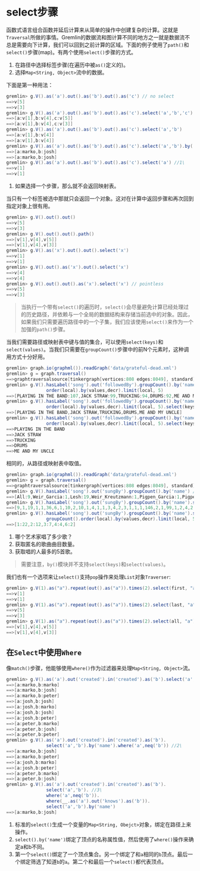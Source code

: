 # select步骤

函数式语言组合函数并延后计算来从简单的操作中创建复杂的计算。这就是`Traversal`所做的事情。Gremlin的数据流和图计算不同的地方之一就是数据流不总是需要向下计算，我们可以回到之前计算的区域。下面的例子使用了`path()`和`select()`步骤(map)。有两个使用`select()`步骤的方式。

1. 在路径中选择标签步骤(在遍历中被`as()`定义的)。
2. 选择`Map<String, Object>`流中的数据。

下面是第一种用法：

```groovy
gremlin> g.V().as('a').out().as('b').out().as('c') // no select
==>v[5]
==>v[3]
gremlin> g.V().as('a').out().as('b').out().as('c').select('a','b','c')
==>[a:v[1],b:v[4],c:v[5]]
==>[a:v[1],b:v[4],c:v[3]]
gremlin> g.V().as('a').out().as('b').out().as('c').select('a','b')
==>[a:v[1],b:v[4]]
==>[a:v[1],b:v[4]]
gremlin> g.V().as('a').out().as('b').out().as('c').select('a','b').by('name')
==>[a:marko,b:josh]
==>[a:marko,b:josh]
gremlin> g.V().as('a').out().as('b').out().as('c').select('a') //1\
==>v[1]
==>v[1]
```

1. 如果选择一个步骤，那么就不会返回映射表。

当只有一个标签被选中那就只会返回一个对象。这对在计算中返回步骤和再次回到指定对象上很有用。

```groovy
gremlin> g.V().out().out()
==>v[5]
==>v[3]
gremlin> g.V().out().out().path()
==>[v[1],v[4],v[5]]
==>[v[1],v[4],v[3]]
gremlin> g.V().as('x').out().out().select('x')
==>v[1]
==>v[1]
gremlin> g.V().out().as('x').out().select('x')
==>v[4]
==>v[4]
gremlin> g.V().out().out().as('x').select('x') // pointless
==>v[5]
==>v[3]
```

> 当执行一个带有`select()`的遍历时，`select()`会尽量避免计算已经处理过的历史路径，并依赖与一个全局的数据结构来存储当前选中的对象。因此，如果我们只需要遍历路径中的一个子集，我们应该使用`select()`来作为一个加强的`path()`步骤。

当我们需要路径或映射表中键与值的集合，可以使用`select(keys)`和`select(values)`。当我们只需要在`groupCount()`步骤中的前N个元素时，这种调用方式十分好用。

```groovy
gremlin> graph.io(graphml()).readGraph('data/grateful-dead.xml')
gremlin> g = graph.traversal()
==>graphtraversalsource[tinkergraph[vertices:808 edges:8049], standard]
gremlin> g.V().hasLabel('song').out('followedBy').groupCount().by('name').
               order(local).by(values,decr).limit(local, 5)
==>[PLAYING IN THE BAND:107,JACK STRAW:99,TRUCKING:94,DRUMS:92,ME AND MY UNCLE:86]
gremlin> g.V().hasLabel('song').out('followedBy').groupCount().by('name').
               order(local).by(values,decr).limit(local, 5).select(keys)
==>[PLAYING IN THE BAND,JACK STRAW,TRUCKING,DRUMS,ME AND MY UNCLE]
gremlin> g.V().hasLabel('song').out('followedBy').groupCount().by('name').
               order(local).by(values,decr).limit(local, 5).select(keys).unfold()
==>PLAYING IN THE BAND
==>JACK STRAW
==>TRUCKING
==>DRUMS
==>ME AND MY UNCLE
```

相同的，从路径或映射表中取值。

```groovy
gremlin> graph.io(graphml()).readGraph('data/grateful-dead.xml')
gremlin> g = graph.traversal()
==>graphtraversalsource[tinkergraph[vertices:808 edges:8049], standard]
gremlin> g.V().hasLabel('song').out('sungBy').groupCount().by('name') //1\
==>[All:9,Weir_Garcia:1,Lesh:19,Weir_Kreutzmann:1,Pigpen_Garcia:1,Pigpen:36,Unknown:6,Weir_Bralove:1,Joan_Baez:10,Suzanne_Vega:2,Welnick:10,Lesh_Pigpen:1,Elvin_Bishop:4,Neil_Young:1,Garcia_Weir_Lesh:1,Hunter:3,Hornsby:4,Jon_Hendricks:2,Weir_Hart:3,Lesh_Mydland:1,Mydland_Lesh:1,instrumental:1,Garcia:146,Hart:2,Welnick_Bralove:1,Weir:99,Garcia_Dawson:1,Pigpen_Weir_Mydland:2,Jorma_Kaukonen:4,Joey_Covington:2,Allman_Brothers:1,Garcia_Lesh:3,Boz_Scaggs:1,Pigpen?:1,Keith_Godchaux:1,Etta_James:1,Weir_Wasserman:1,Hall_and_Oates:2,Grateful_Dead:17,Spencer_Davis:2,Pigpen_Mydland:3,Beach_Boys:3,Donna:4,Bo_Diddley:7,Bob_Dylan:22,Hart_Kreutzmann:2,Weir_Mydland:3,Lesh_Hart_Kreutzmann:1,Stephen_Stills:2,Mydland:18,Neville_Brothers:2,Weir_Hart_Welnick:1,Garcia_Lesh_Weir:1,Garcia_Weir:3,Neal_Cassady:1,John_Fogerty:5,Donna_Godchaux:2,Pigpen_Weir:8,Garcia_Kreutzmann:2,None:6]
gremlin> g.V().hasLabel('song').out('sungBy').groupCount().by('name').select(values) //2\
==>[9,1,19,1,1,36,6,1,10,2,10,1,4,1,1,3,4,2,3,1,1,1,146,2,1,99,1,2,4,2,1,3,1,1,1,1,1,2,17,2,3,3,4,7,22,2,3,1,2,18,2,1,1,3,1,5,2,8,2,6]
gremlin> g.V().hasLabel('song').out('sungBy').groupCount().by('name').select(values).unfold().
               groupCount().order(local).by(values,decr).limit(local, 5) //3\
==>[1:22,2:12,3:7,4:4,6:2]
```

1. 哪个艺术家唱了多少歌？
2. 获取匿名的歌曲曲目数量。
3. 获取唱的人最多的5首歌。

> 需要注意，`by()`模块并不支持`select(keys)`和`select(values)`。

我们也有一个选项来让`select()`支持`pop`操作来处理`List`对象`Traverser`:

```groovy
gremlin> g.V(1).as("a").repeat(out().as("a")).times(2).select(first, "a")
==>v[1]
==>v[1]
gremlin> g.V(1).as("a").repeat(out().as("a")).times(2).select(last, "a")
==>v[5]
==>v[3]
gremlin> g.V(1).as("a").repeat(out().as("a")).times(2).select(all, "a")
==>[v[1],v[4],v[5]]
==>[v[1],v[4],v[3]]
```

## 在`Select`中使用`Where`

像`match()`步骤，他能够使用`where()`作为过滤器来处理`Map<String, Object>`流。

```groovy
gremlin> g.V().as('a').out('created').in('created').as('b').select('a','b').by('name') //1\
==>[a:marko,b:marko]
==>[a:marko,b:josh]
==>[a:marko,b:peter]
==>[a:josh,b:josh]
==>[a:josh,b:marko]
==>[a:josh,b:josh]
==>[a:josh,b:peter]
==>[a:peter,b:marko]
==>[a:peter,b:josh]
==>[a:peter,b:peter]
gremlin> g.V().as('a').out('created').in('created').as('b').
               select('a','b').by('name').where('a',neq('b')) //2\
==>[a:marko,b:josh]
==>[a:marko,b:peter]
==>[a:josh,b:marko]
==>[a:josh,b:peter]
==>[a:peter,b:marko]
==>[a:peter,b:josh]
gremlin> g.V().as('a').out('created').in('created').as('b').
               select('a','b'). //3\
               where('a',neq('b')).
               where(__.as('a').out('knows').as('b')).
               select('a','b').by('name')
==>[a:marko,b:josh]
```

1. 标准的`select()`生成一个变量的`Map<String, Obejct>`对象，绑定在路径上来操作。
2. `select().by('name')`绑定了顶点的名称属性值，然后使用了`where()`操作来确定a和b不同。
3. 第一个`select()`绑定了一个顶点集合。另一个绑定了和`a`相同的`b`顶点。最后一个绑定筛选了知道`b`的`a`。第二个和最后一个`select()`都代表顶点。

